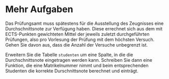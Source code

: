 Mehr Aufgaben
=============

Das Prüfungsamt muss spätestens für die Ausstellung des Zeugnisses eine Durchschnittsnote zur Verfügung haben. Diese errechnet sich aus dem mit ECTS-Punkten gewichteten Mittel der jeweils zuletzt durchgeführten Prüfungen, also pro Vorlesung der Prüfung mit dem höchsten Versuch. Gehen Sie davon aus, dass die Anzahl der Versuche unbegrenzt ist.

Erweitern Sie die Tabelle `studenten` um eine Spalte, in die die Durchschnittsnote eingetragen werden kann. Schreiben Sie dann eine Funktion, die eine Matrikelnummer nimmt und beim entsprechenden Studenten die korrekte Durschnittsnote berechnet und einträgt.
